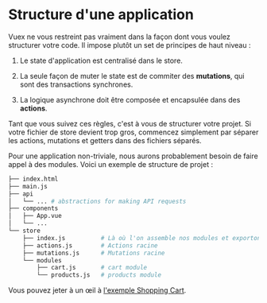 # Structure d'une application

Vuex ne vous restreint pas vraiment dans la façon dont vous voulez structurer votre code. Il impose plutôt un set de principes de haut niveau :

1. Le state d'application est centralisé dans le store.

2. La seule façon de muter le state est de commiter des **mutations**, qui sont des transactions synchrones.

3. La logique asynchrone doit être composée et encapsulée dans des **actions**.

Tant que vous suivez ces règles, c'est à vous de structurer votre projet. Si votre fichier de store devient trop gros, commencez simplement par séparer les actions, mutations et getters dans des fichiers séparés.

Pour une application non-triviale, nous aurons probablement besoin de faire appel à des modules. Voici un exemple de structure de projet :

``` bash
├── index.html
├── main.js
├── api
│   └── ... # abstractions for making API requests
├── components
│   ├── App.vue
│   └── ...
└── store
    ├── index.js          # Là où l'on assemble nos modules et exportons le store
    ├── actions.js        # Actions racine
    ├── mutations.js      # Mutations racine
    └── modules
        ├── cart.js       # cart module
        └── products.js   # products module
```

Vous pouvez jeter à un œil à [l'exemple Shopping Cart](https://github.com/vuejs/vuex/tree/dev/examples/shopping-cart).
